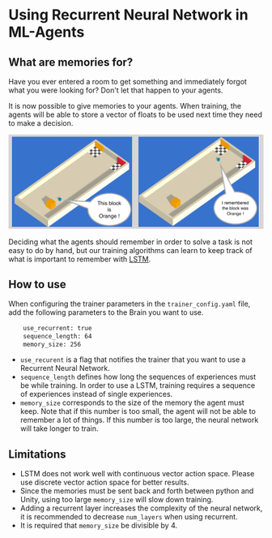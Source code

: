 # Using Recurrent Neural Network in ML-Agents

## What are memories for?
Have you ever entered a room to get something and immediately forgot
what you were looking for? Don't let that happen to 
your agents.  

It is now possible to give memories to your agents. When training, the 
agents will be able to store a vector of floats to be used next time 
they need to make a decision. 

![Brain Inspector](images/ml-agents-LSTM.png)

Deciding what the agents should remember in order to solve a task is not 
easy to do by hand, but our training algorithms can learn to keep 
track of what is important to remember with [LSTM](https://en.wikipedia.org/wiki/Long_short-term_memory). 

## How to use
When configuring the trainer parameters in the `trainer_config.yaml` 
file, add the following parameters to the Brain you want to use.

```
	use_recurrent: true
	sequence_length: 64
	memory_size: 256
```

* `use_recurent` is a flag that notifies the  trainer that you want 
to use a Recurrent Neural Network.
* `sequence_length` defines how long the sequences of experiences 
must be while training. In order to use a LSTM, training requires 
a sequence of experiences instead of single experiences.
* `memory_size` corresponds to the size of the memory the agent 
must keep. Note that if this number is too small, the agent will not 
be able to remember a lot of things. If this number is too large, 
the neural network will take longer to train. 

## Limitations
* LSTM does not work well with continuous vector action space. 
Please use discrete vector action space for better results.
* Since the memories must be sent back and forth between python 
and Unity, using too large `memory_size` will slow down training.
* Adding a recurrent layer increases the complexity of the neural 
network, it is recommended to decrease `num_layers` when using recurrent.
* It is required that `memory_size` be divisible by 4.



